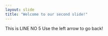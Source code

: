 ```yaml
---
layout: slide
title: "Welcome to our second slide!"
---
```

This is LINE NO 5
Use the left arrow to go back!
